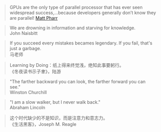 > GPUs are the only type of parallel processor that has ever seen widespread success,...because developers generally don’t know they are parallel!
> [Matt Pharr](https://www.pharr.org/matt/talks/graphicshardware.pdf)

> We	are	drowning in information	and	starving	for	knowledge.  
> John	Naisbitt

> If you succeed every mistakes becames legendary. If you fail, that's just a garbage.   
> 马老师

> Learning by Doing：纸上得来终觉浅，绝知此事要躬行。  
> 《冬夜读书示子聿》，陆游

> "The farther backward you can look, the farther forward you can see."   
> Winston Churchill

> "I am a slow walker, but I never walk back."  
> Abraham Lincoln


> 这个时代缺少的不是知识，而是注意力和意志力。  
> 《生活黑客》，Joseph M. Reagle
